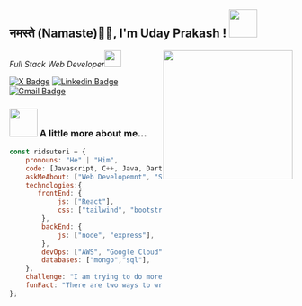 <h2>नमस्ते (Namaste)🙏🏻,  I'm Uday Prakash !
<img src="https://media.giphy.com/media/12oufCB0MyZ1Go/giphy.gif" width="50"></h2>
<img align='right' src="https://media.giphy.com/media/M9gbBd9nbDrOTu1Mqx/giphy.gif" width="230">
<p><em>Full Stack Web Developer<img src="https://media.giphy.com/media/WUlplcMpOCEmTGBtBW/giphy.gif" width="30"> 
</em></p>

[![X Badge](https://img.shields.io/badge/-@udayprkas-1ca0f1?style=flat-square&labelColor=1ca0f1&logo=twitter&logoColor=white&link=https://x.com/Udayprkas)](https://x.com/Udayprkas) [![Linkedin Badge](https://img.shields.io/badge/-uday%20Prakash-blue?style=flat-square&logo=Linkedin&logoColor=white&link=https://www.linkedin.com/in/uday-prkas/)](https://www.linkedin.com/in/uday-prkas/) 
[![Gmail Badge](https://img.shields.io/badge/-udayprkas@gmail.com-c14438?style=flat-square&logo=Gmail&logoColor=white&link=mailto:udayprkas@gmail.com)](mailto:udayprkas@gmail.com)

### <img src="https://media.giphy.com/media/VgCDAzcKvsR6OM0uWg/giphy.gif" width="50"> A little more about me...  

```javascript
const ridsuteri = {
    pronouns: "He" | "Him",
    code: [Javascript, C++, Java, Dart, Typescript],
    askMeAbout: ["Web Developemnt", "Solution Architect", " Backend"],
    technologies:{
       frontEnd: {
            js: ["React"],
            css: ["tailwind", "bootstrap"]
        },
        backEnd: {
            js: ["node", "express"],
        },
        devOps: ["AWS", "Google Cloud"],
        databases: ["mongo","sql"],
    },
    challenge: "I am trying to do more open source contributions",
    funFact: "There are two ways to write error-free programs; only the third one works"
};
```
